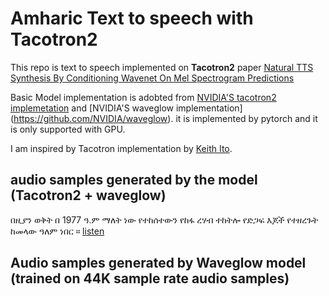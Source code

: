 # Amharic Text to speech with Tacotron2 

This repo is text to speech implemented on **Tacotron2** paper [Natural TTS Synthesis By Conditioning Wavenet On Mel Spectrogram Predictions](https://arxiv.org/pdf/1712.05884.pdf)

Basic Model implementation is adobted from [NVIDIA'S tacotron2 implemetation](https://github.com/NVIDIA/tacotron2) and [NVIDIA'S waveglow implementation] (https://github.com/NVIDIA/waveglow). it is implemented by pytorch and it is only supported with GPU. 

I am inspired by Tacotron implementation by [Keith Ito](https://github.com/keithito/tacotron).

## audio samples generated by the model (Tacotron2 + waveglow)

በዚያን ወቅት  በ 1977 ዓ.ም ማለት ነው የተከሰተውን የከፋ ረሃብ ተከትሎ የድጋፍ እጆች የተዘረጉት ከመላው ዓለም ነበር ። [listen](https://github.com/EdenMelaku/Amharic-TTS-with-Tacotron2/blob/master/Generated%20Audio%20samples/2_synthesis_last.wav)


## Audio samples generated by Waveglow model (trained on 44K sample rate audio samples)





